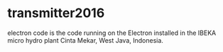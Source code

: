# transmitter2016
electron code is the code running on the Electron installed in the IBEKA micro hydro plant Cinta Mekar, West Java, Indonesia.
